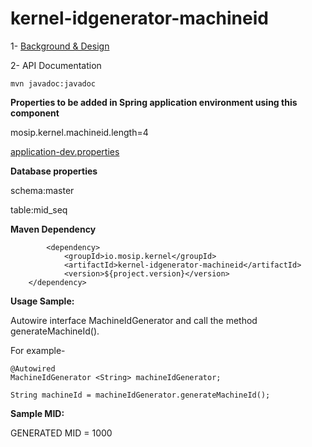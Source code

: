 # kernel-idgenerator-machineid

1- [Background & Design](../../docs/design/kernel/kernel-idgenerator-machineid.md)

2- API Documentation

 ```
mvn javadoc:javadoc

 ```
 
 
 **Properties to be added in Spring application environment using this component**
 
 mosip.kernel.machineid.length=4
 
 [application-dev.properties](../../config/application-dev.properties)


 **Database properties**
 
schema:master

table:mid_seq


**Maven Dependency**

```
		<dependency>
			<groupId>io.mosip.kernel</groupId>
			<artifactId>kernel-idgenerator-machineid</artifactId>
			<version>${project.version}</version>
	</dependency>

```


**Usage Sample:**

 Autowire interface MachineIdGenerator and call the method generateMachineId().

For example-

```
@Autowired
MachineIdGenerator <String> machineIdGenerator;

String machineId = machineIdGenerator.generateMachineId();

```
 

**Sample MID:**

GENERATED MID = 1000
 